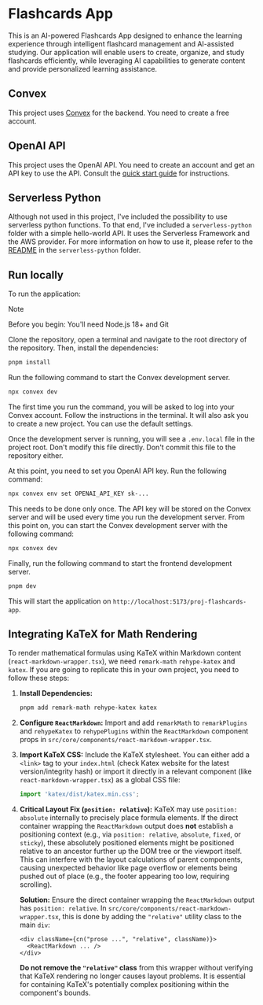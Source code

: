 # Flashcards App

This is an AI-powered Flashcards App designed to enhance the learning experience through intelligent flashcard management and AI-assisted studying. Our application will enable users to create, organize, and study flashcards efficiently, while leveraging AI capabilities to generate content and provide personalized learning assistance.

## Convex

This project uses [Convex](https://convex.dev/) for the backend. You need to create a free account.

## OpenAI API

This project uses the OpenAI API. You need to create an account and get an API key to use the API. Consult the [quick start guide](https://platform.openai.com/docs/quickstart) for instructions.

## Serverless Python

Although not used in this project, I've included the possibility to use serverless python functions. To that end, I've included a `serverless-python` folder with a simple hello-world API. It uses the Serverless Framework and the AWS provider. For more information on how to use it, please refer to the [README](serverless-python/hello-api/README.md) in the `serverless-python` folder.

## Run locally

To run the application:

> [!NOTE]
> Before you begin: You'll need Node.js 18+ and Git

Clone the repository, open a terminal and navigate to the root directory of the repository. Then, install the dependencies:

```bash
pnpm install
```

Run the following command to start the Convex development server.

```bash
npx convex dev
```

The first time you run the command, you will be asked to log into your Convex account. Follow the instructions in the terminal. It will also ask you to create a new project. You can use the default settings.

Once the development server is running, you will see a `.env.local` file in the project root. Don't modify this file directly. Don't commit this file to the repository either.

At this point, you need to set you OpenAI API key. Run the following command:

```bash
npx convex env set OPENAI_API_KEY sk-...
```

This needs to be done only once. The API key will be stored on the Convex server and will be used every time you run the development server. From this point on, you can start the Convex development server with the following command:

```bash
npx convex dev
```

Finally, run the following command to start the frontend development server.

```bash
pnpm dev
```

This will start the application on `http://localhost:5173/proj-flashcards-app`.

## Integrating KaTeX for Math Rendering

To render mathematical formulas using KaTeX within Markdown content (`react-markdown-wrapper.tsx`), we need `remark-math` `rehype-katex` and `katex`. If you are going to replicate this in your own project, you need to follow these steps:

1.  **Install Dependencies:**
    ```bash
    pnpm add remark-math rehype-katex katex
    ```

2.  **Configure `ReactMarkdown`:**
    Import and add `remarkMath` to `remarkPlugins` and `rehypeKatex` to `rehypePlugins` within the `ReactMarkdown` component props in `src/core/components/react-markdown-wrapper.tsx`.

3.  **Import KaTeX CSS:**
    Include the KaTeX stylesheet. You can either add a `<link>` tag to your `index.html` (check Katex website for the latest version/integrity hash) or import it directly in a relevant component (like `react-markdown-wrapper.tsx`) as a global CSS file:
    ```typescript
    import 'katex/dist/katex.min.css';
    ```

4.  **Critical Layout Fix (`position: relative`):**
    KaTeX may use `position: absolute` internally to precisely place formula elements. If the direct container wrapping the `ReactMarkdown` output does **not** establish a positioning context (e.g., via `position: relative`, `absolute`, `fixed`, or `sticky`), these absolutely positioned elements might be positioned relative to an ancestor further up the DOM tree or the viewport itself. This can interfere with the layout calculations of parent components, causing unexpected behavior like page overflow or elements being pushed out of place (e.g., the footer appearing too low, requiring scrolling).

    **Solution:** Ensure the direct container wrapping the `ReactMarkdown` output has `position: relative`. In `src/core/components/react-markdown-wrapper.tsx`, this is done by adding the `"relative"` utility class to the main `div`:
    ```tsx
    <div className={cn("prose ...", "relative", className)}>
      <ReactMarkdown ... />
    </div>
    ```
    **Do not remove the `"relative"` class** from this wrapper without verifying that KaTeX rendering no longer causes layout problems. It is essential for containing KaTeX's potentially complex positioning within the component's bounds.
